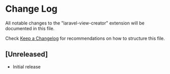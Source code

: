 # Change Log

All notable changes to the "laravel-view-creator" extension will be documented in this file.

Check [Keep a Changelog](http://keepachangelog.com/) for recommendations on how to structure this file.

## [Unreleased]

- Initial release